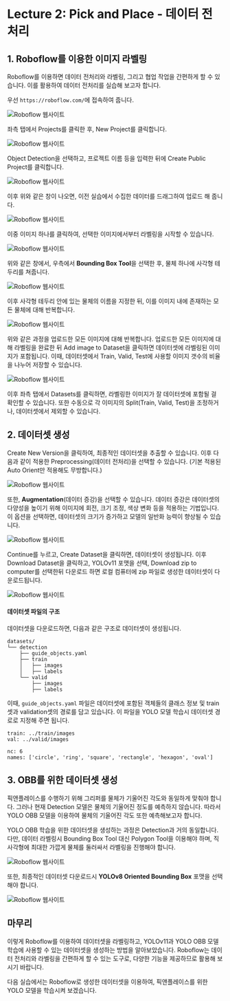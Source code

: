 # Lecture 2: Pick and Place - 데이터 전처리 

## 1. Roboflow를 이용한 이미지 라벨링

Roboflow를 이용하면 데이터 전처리와 라벨링, 그리고 협업 작업을 간편하게 할 수 있습니다. 이를 활용하여 데이터 전처리를 실습해 보고자 합니다.

우선 `https://roboflow.com/`에 접속하여 줍니다.

<img src="image/roboflow1.png" alt="Roboflow 웹사이트">

좌측 탭에서 Projects를 클릭한 후, New Project를 클릭합니다.

<img src="image/roboflow2.png" alt="Roboflow 웹사이트">

Object Detection을 선택하고, 프로젝트 이름 등을 입력한 뒤에 Create Public Project를 클릭합니다.

<img src="image/roboflow3.png" alt="Roboflow 웹사이트">

이후 위와 같은 창이 나오면, 이전 실습에서 수집한 데이터를 드래그하여 업로드 해 줍니다.

<img src="image/roboflow4.png" alt="Roboflow 웹사이트">

이중 이미지 하나를 클릭하여, 선택한 이미지에서부터 라벨링을 시작할 수 있습니다.

<img src="image/roboflow5.png" alt="Roboflow 웹사이트">

위와 같은 창에서, 우측에서 **Bounding Box Tool**을 선택한 후, 물체 하나에 사각형 테두리를 쳐줍니다. 

<img src="image/roboflow6.png" alt="Roboflow 웹사이트">

이후 사각형 테두리 안에 있는 물체의 이름을 지정한 뒤, 이를 이미지 내에 존재하는 모든 물체에 대해 반복합니다.

<img src="image/roboflow7.png" alt="Roboflow 웹사이트">

위와 같은 과정을 업로드한 모든 이미지에 대해 반복합니다. 업로드한 모든 이미지에 대해 라벨링을 완료한 뒤 Add image to Dataset을 클릭하면 데이터셋에 라벨링된 이미지가 포함됩니다. 이때, 데이터셋에서 Train, Valid, Test에 사용할 이미지 갯수의 비율을 나누어 저장할 수 있습니다.

<img src="image/roboflow8.png" alt="Roboflow 웹사이트">

이후 좌측 탭에서 Datasets를 클릭하면, 라벨링한 이미지가 잘 데이터셋에 포함될 걸 확인할 수 있습니다. 또한 수동으로 각 이미지의 Split(Train, Valid, Test)을 조정하거나, 데이터셋에서 제외할 수 있습니다.


## 2. 데이터셋 생성

Create New Version을 클릭하여, 최종적인 데이터셋을 추출할 수 있습니다. 이후 다음과 같이 적용한 Preprocessing(데이터 전처리)을 선택할 수 있습니다. (기본 적용된 Auto Orient만 적용해도 무방합니다.)

<img src="image/export1.png" alt="Roboflow 웹사이트">

또한, **Augmentation**(데이터 증강)을 선택할 수 있습니다. 데이터 증강은 데이터셋의 다양성을 높이기 위해 이미지에 회전, 크기 조정, 색상 변화 등을 적용하는 기법입니다. 이 옵션을 선택하면, 데이터셋의 크기가 증가하고 모델의 일반화 능력이 향상될 수 있습니다. 

<img src="image/export2.png" alt="Roboflow 웹사이트">

Continue를 누르고, Create Dataset을 클릭하면, 데이터셋이 생성됩니다. 이후 Download Dataset을 클릭하고, YOLOv11 포맷을 선택, Download zip to computer를 선택한뒤 다운로드 하면 로컬 컴퓨터에 zip 파일로 생성한 데이터셋이 다운로드됩니다.

<img src="image/export3.png" alt="Roboflow 웹사이트">

#### 데이터셋 파일의 구조

데이터셋을 다운로드하면, 다음과 같은 구조로 데이터셋이 생성됩니다.

```
datasets/
└── detection
	├── guide_objects.yaml
	├── train
	│   ├── images
	│   ├── labels
	└── valid
		├── images
		├── labels
```

이때, `guide_objects.yaml` 파일은 데이터셋에 포함된 객체들의 클래스 정보 및 train셋과 validation셋의 경로를 담고 있습니다. 이 파일을 YOLO 모델 학습시 데이터셋 경로로 지정해 주면 됩니다.

```
train: ../train/images
val: ../valid/images

nc: 6
names: ['circle', 'ring', 'square', 'rectangle', 'hexagon', 'oval']
```

## 3. OBB를 위한 데이터셋 생성

픽앤플레이스를 수행하기 위해 그리퍼를 물체가 기울어진 각도와 동일하게 맞춰야 합니다. 그러나 현재 Detection 모델은 물체의 기울어진 정도를 예측하지 않습니다. 따라서 YOLO OBB 모델을 이용하여 물체의 기울어진 각도 또한 예측해보고자 합니다.

YOLO OBB 학습을 위한 데이터셋을 생성하는 과정은 Detection과 거의 동일합니다. 다만, 데이터 라벨링시 Bounding Box Tool 대신 Polygon Tool을 이용해야 하며, 직사각형에 최대한 가깝게 물체를 둘러싸서 라벨링을 진행해야 합니다.

<img src="image/obb1.png" alt="Roboflow 웹사이트">

또한, 최종적인 데이터셋 다운로드시 **YOLOv8 Oriented Bounding Box** 포맷을 선택해야 합니다.

<img src="image/obb2.png" alt="Roboflow 웹사이트">

## 마무리

이렇게 Roboflow를 이용하여 데이터셋을 라벨링하고, YOLOv11과 YOLO OBB 모델 학습에 사용할 수 있는 데이터셋을 생성하는 방법을 알아보았습니다. Roboflow는 데이터 전처리와 라벨링을 간편하게 할 수 있는 도구로, 다양한 기능을 제공하므로 활용해 보시기 바랍니다.

다음 실습에서는 Roboflow로 생성한 데이터셋을 이용하여, 픽앤플레이스를 위한 YOLO 모델을 학습시켜 보겠습니다.